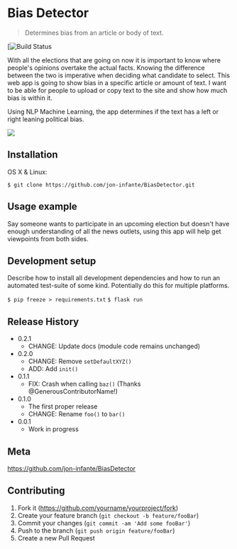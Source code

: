 # Bias Detector
> Determines bias from an article or body of text.


[![Build Status][travis-image]

With all the elections that are going on now it is important to know where people's opinions overtake the actual facts. Knowing the difference between the two is imperative when deciding what candidate to select. This web app is going to show bias in a specific article or amount of text. I want to be able for people to upload or copy text to the site and show how much bias is within it. 

Using NLP Machine Learning, the app determines if the text has a left or right leaning political bias.

![](header.png)

## Installation

OS X & Linux:

```$ git clone https://github.com/jon-infante/BiasDetector.git```

## Usage example

Say someone wants to participate in an upcoming election but doesn't have enough understanding of all the news outlets, using this app will help get viewpoints from both sides.


## Development setup

Describe how to install all development dependencies and how to run an automated test-suite of some kind. Potentially do this for multiple platforms.


```$ pip freeze > requirements.txt```
```$ flask run```

## Release History

* 0.2.1
    * CHANGE: Update docs (module code remains unchanged)
* 0.2.0
    * CHANGE: Remove `setDefaultXYZ()`
    * ADD: Add `init()`
* 0.1.1
    * FIX: Crash when calling `baz()` (Thanks @GenerousContributorName!)
* 0.1.0
    * The first proper release
    * CHANGE: Rename `foo()` to `bar()`
* 0.0.1
    * Work in progress

## Meta

https://github.com/jon-infante/BiasDetector

## Contributing

1. Fork it (<https://github.com/yourname/yourproject/fork>)
2. Create your feature branch (`git checkout -b feature/fooBar`)
3. Commit your changes (`git commit -am 'Add some fooBar'`)
4. Push to the branch (`git push origin feature/fooBar`)
5. Create a new Pull Request

<!-- Markdown link & img dfn's -->
[npm-image]: https://img.shields.io/npm/v/datadog-metrics.svg?style=flat-square
[npm-url]: https://npmjs.org/package/datadog-metrics
[npm-downloads]: https://img.shields.io/npm/dm/datadog-metrics.svg?style=flat-square
[travis-image]: https://img.shields.io/travis/dbader/node-datadog-metrics/master.svg?style=flat-square
